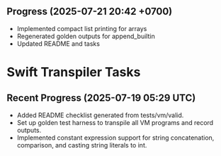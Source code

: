 ## Progress (2025-07-21 20:42 +0700)
- Implemented compact list printing for arrays
- Regenerated golden outputs for append_builtin
- Updated README and tasks

# Swift Transpiler Tasks

## Recent Progress (2025-07-19 05:29 UTC)
- Added README checklist generated from tests/vm/valid.
- Set up golden test harness to transpile all VM programs and record outputs.
- Implemented constant expression support for string concatenation, comparison, and casting string literals to int.
